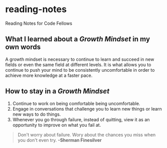 # reading-notes
Reading Notes for Code Fellows

## What I learned about a *Growth Mindset* in my own words

A growth mindset is necessary to continue to learn and succeed in new fields or even the same field at different levels. It is what allows you to continue to push your mind to be consistently uncomfortable in order to achieve more knowledge at a faster pace.

## How to stay in a *Growth Mindset*

  1. Continue to work on being comfortable being uncomfortable.
  2. Engage in conversations that challenge you to learn new things or learn new ways to do things.
  3. Whenever you go through failure, instead of quitting, view it as an opportunity to improve on what you fail at.
> Don't worry about failure. Wory about the chances you miss when you don't even try.
  **-Sherman Finesilver**

